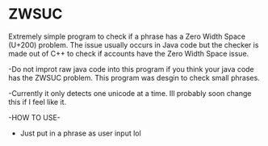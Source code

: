 # ZWSUC
Extremely simple program to check if a phrase has a Zero Width Space (U+200) problem. The issue usually occurs in Java code but the checker is made out of C++ to check if accounts have the Zero Width Space issue. 

-Do not improt raw java code into this program if you think your java code has the ZWSUC problem.
This program was desgin to check small phrases.

-Currently it only detects one unicode at a time. Ill probably soon change this if I feel like it.


-HOW TO USE-

+ Just put in a phrase as user input lol
